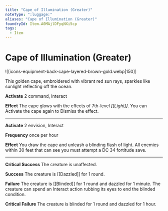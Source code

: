 ```yaml
---
title: "Cape of Illumination (Greater)"
noteType: ":luggage:"
aliases: "Cape of Illumination (Greater)"
foundryId: Item.A0MAjlDFyqNXi5cp
tags:
  - Item
---
```


# Cape of Illumination (Greater)
![[icons-equipment-back-cape-layered-brown-gold.webp|150]]

This golden cape, embroidered with vibrant red sun rays, sparkles like sunlight reflecting off the ocean.

**Activate** 2 command, Interact

**Effect** The cape glows with the effects of 7th-level _[[Light]]_. You can Activate the cape again to Dismiss the effect.

* * *

**Activate** 2 envision, Interact

**Frequency** once per hour

**Effect** You draw the cape and unleash a blinding flash of light. All enemies within 30 feet that can see you must attempt a DC 34 fortitude save.

* * *

**Critical Success** The creature is unaffected.

**Success** The creature is [[Dazzled]] for 1 round.

**Failure** The creature is [[Blinded]] for 1 round and dazzled for 1 minute. The creature can spend an Interact action rubbing its eyes to end the blinded condition.

**Critical Failure** The creature is blinded for 1 round and dazzled for 1 hour.
